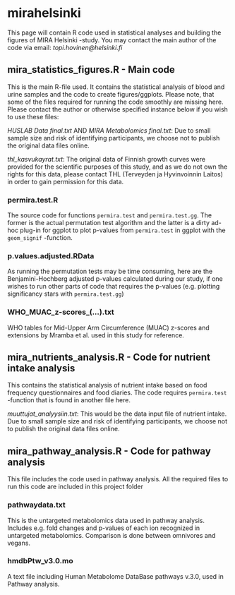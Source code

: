 # mirahelsinki

This page will contain R code used in statistical analyses and building the figures of MIRA Helsinki -study. You may contact the main author of the code via email: _topi.hovinen@helsinki.fi_

## mira_statistics_figures.R - Main code

This is the main R-file used. It contains the statistical analysis of blood and urine samples and the code to create figures/ggplots. Please note, that some of the files required for running the code smoothly are missing here. Please contact the author or otherwise specified instance below if you wish to use these files:

*HUSLAB Data final.txt* AND *MIRA Metabolomics final.txt*: Due to small sample size and risk of identifying participants, we choose not to publish the original data files online.

*thl_kasvukayrat.txt*: The original data of Finnish growth curves were provided for the scientific purposes of this study, and as we do not own the rights for this data, please contact THL (Terveyden ja Hyvinvoinnin Laitos) in order to gain permission for this data.

### permira.test.R

The source code for functions ``permira.test`` and ``permira.test.gg``. The former is the actual permutation test algorithm and the latter is a dirty ad-hoc plug-in for ggplot to plot p-values from ``permira.test`` in ggplot with the ``geom_signif`` -function.

### p.values.adjusted.RData

As running the permutation tests may be time consuming, here are the Benjamini-Hochberg adjusted p-values calculated during our study, if one wishes to run other parts of code that requires the p-values (e.g. plotting significancy stars with ``permira.test.gg``)

### WHO_MUAC_z-scores_(...).txt

WHO tables for Mid-Upper Arm Circumference (MUAC) z-scores and extensions by Mramba et al. used in this study for reference.

## mira_nutrients_analysis.R - Code for nutrient intake analysis

This contains the statistical analysis of nutrient intake based on food frequency questionnaires and food diaries. The code requires ``permira.test`` -function that is found in another file here.

*muuttujat_analyysiin.txt*: This would be the data input file of nutrient intake. Due to small sample size and risk of identifying participants, we choose not to publish the original data files online.

## mira_pathway_analysis.R - Code for pathway analysis

This file includes the code used in pathway analysis. All the required files to run this code are included in this project folder

### pathwaydata.txt

This is the untargeted metabolomics data used in pathway analysis. Includes e.g. fold changes and p-values of each ion recognized in untargeted metabolomics. Comparison is done between omnivores and vegans.

### hmdbPtw_v3.0.mo

A text file including Human Metabolome DataBase pathways v.3.0, used in Pathway analysis.
